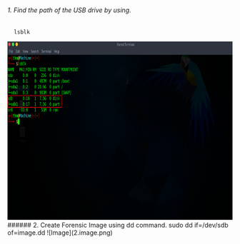 ###### 1. Find the path of the USB drive by using.
      lsblk
<img src="1.lsblk.png" alt="Image Alt Text" width="600" height="400">
<!-- ![lsblk](1.lsblk.png) -->
###### 2. Create Forensic Image using dd command.
      sudo dd if=/dev/sdb of=image.dd
![Image](2.image.png)
